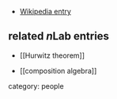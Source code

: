 

* [Wikipedia entry](http://en.wikipedia.org/wiki/Adolf_Hurwitz)

## related $n$Lab entries

* [[Hurwitz theorem]]

* [[composition algebra]]

category: people